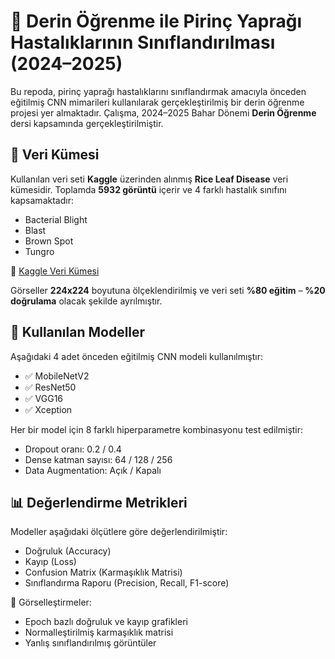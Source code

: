 # 🌾 Derin Öğrenme ile Pirinç Yaprağı Hastalıklarının Sınıflandırılması (2024–2025)

Bu repoda, pirinç yaprağı hastalıklarını sınıflandırmak amacıyla önceden eğitilmiş CNN mimarileri kullanılarak gerçekleştirilmiş bir derin öğrenme projesi yer almaktadır. Çalışma, 2024–2025 Bahar Dönemi **Derin Öğrenme** dersi kapsamında gerçekleştirilmiştir.

## 📁 Veri Kümesi

Kullanılan veri seti **Kaggle** üzerinden alınmış **Rice Leaf Disease** veri kümesidir. Toplamda **5932 görüntü** içerir ve 4 farklı hastalık sınıfını kapsamaktadır:
- Bacterial Blight
- Blast
- Brown Spot
- Tungro

📎 [Kaggle Veri Kümesi](https://www.kaggle.com/datasets/nirmalsankalana/rice-leaf-disease-image)

Görseller **224x224** boyutuna ölçeklendirilmiş ve veri seti **%80 eğitim** – **%20 doğrulama** olacak şekilde ayrılmıştır.

## 🧠 Kullanılan Modeller

Aşağıdaki 4 adet önceden eğitilmiş CNN modeli kullanılmıştır:
- ✅ MobileNetV2
- ✅ ResNet50
- ✅ VGG16
- ✅ Xception

Her bir model için 8 farklı hiperparametre kombinasyonu test edilmiştir:
- Dropout oranı: 0.2 / 0.4
- Dense katman sayısı: 64 / 128 / 256
- Data Augmentation: Açık / Kapalı

## 📊 Değerlendirme Metrikleri

Modeller aşağıdaki ölçütlere göre değerlendirilmiştir:
- Doğruluk (Accuracy)
- Kayıp (Loss)
- Confusion Matrix (Karmaşıklık Matrisi)
- Sınıflandırma Raporu (Precision, Recall, F1-score)

🎨 Görselleştirmeler:
- Epoch bazlı doğruluk ve kayıp grafikleri
- Normalleştirilmiş karmaşıklık matrisi
- Yanlış sınıflandırılmış görüntüler
